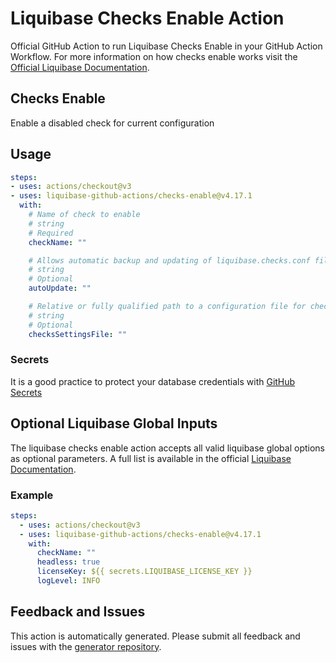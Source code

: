 # Liquibase Checks Enable Action
Official GitHub Action to run Liquibase Checks Enable in your GitHub Action Workflow. For more information on how checks enable works visit the [Official Liquibase Documentation](https://docs.liquibase.com/commands/home.html).
## Checks Enable
Enable a disabled check for current configuration
## Usage
```yaml
steps:
- uses: actions/checkout@v3
- uses: liquibase-github-actions/checks-enable@v4.17.1
  with:
    # Name of check to enable
    # string
    # Required
    checkName: ""

    # Allows automatic backup and updating of liquibase.checks.conf file when new quality checks are available. Options: [on|off]
    # string
    # Optional
    autoUpdate: ""

    # Relative or fully qualified path to a configuration file for checks execution
    # string
    # Optional
    checksSettingsFile: ""

```

### Secrets
It is a good practice to protect your database credentials with [GitHub Secrets](https://docs.github.com/en/actions/security-guides/encrypted-secrets)

## Optional Liquibase Global Inputs
The liquibase checks enable action accepts all valid liquibase global options as optional parameters. A full list is available in the official [Liquibase Documentation](https://docs.liquibase.com/parameters/command-parameters.html).

### Example
```yaml
steps:
  - uses: actions/checkout@v3
  - uses: liquibase-github-actions/checks-enable@v4.17.1
    with:
      checkName: ""
      headless: true
      licenseKey: ${{ secrets.LIQUIBASE_LICENSE_KEY }}
      logLevel: INFO
```

## Feedback and Issues
This action is automatically generated. Please submit all feedback and issues with the [generator repository](https://github.com/liquibase/github-action-generator/issues).
